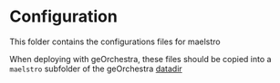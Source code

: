 # Configuration 

This folder contains the configurations files for maelstro

When deploying with geOrchestra, these files should be copied into a `maelstro` subfolder of the geOrchestra [datadir](https://github.com/georchestra/datadir)
